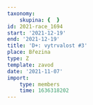 ```yaml
---
taxonomy:
    skupina: {  }
id: 2021-race_1694
start: '2021-12-19'
end: '2021-12-19'
title: 'D+: vytrvalost #3'
place: Březina
type: Z
template: zavod
date: '2021-11-07'
import:
    type: members
    time: 1636318202
---
```


